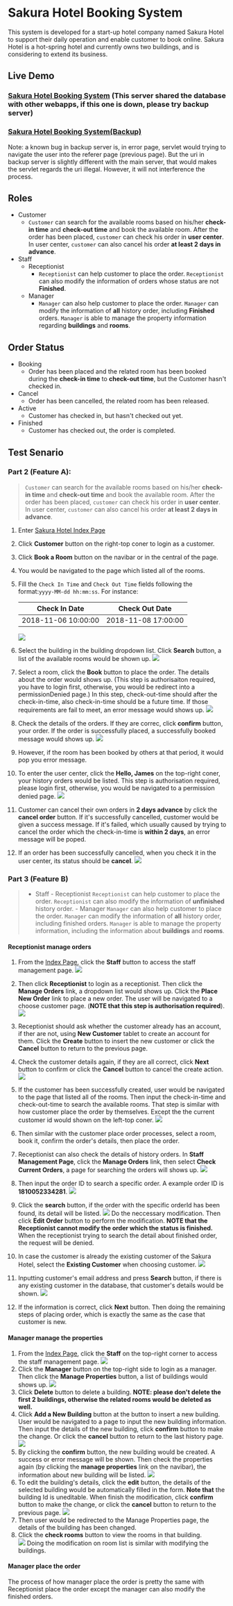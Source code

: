 # Sakura Hotel Booking System 
This system is developed for a start-up hotel company named Sakura Hotel to support their daily operation and enable customer to book online. Sakura Hotel is a hot-spring hotel and currently owns two buildings, and is considering to extend its business. 

## Live Demo
### [Sakura Hotel Booking System](https://www.yaleyoo.com/Sakura/) (This server shared the database with other webapps, if this one is down, please try backup server)
### [Sakura Hotel Booking System(Backup)](https://sakura-hotel.herokuapp.com/)
Note: a known bug in backup server is, in error page, servlet would trying to navigate the user into the referer page (previous page). But the uri in backup server is slightly different with the main server, that would makes the servlet regards the uri illegal.
However, it will not interference the process.

## Roles
- Customer
	- `Customer` can search for the available rooms based on his/her **check-in time** and **check-out time** and book the available room. After the order has been placed, `customer` can check his order in **user center**. In user center, `customer` can also cancel his order **at least 2 days in advance**.
- Staff
	- Receptionist
		- `Receptionist` can help customer to place the order. `Receptionist` can also modify the information of orders whose status are not **Finished**.
	- Manager
		- `Manager` can also help customer to place the order. `Manager` can modify the information of **all** history order, including **Finished** orders. `Manager` is able to manage the property information regarding **buildings** and **rooms**.

## Order Status
- Booking 
	- Order has been placed and the related room has been booked during the **check-in time** to **check-out time**, but the Customer hasn't checked in.
- Cancel
	- Order has been cancelled, the related room has been released.
- Active
	- Customer has checked in, but hasn't checked out yet.
- Finished
	- Customer has checked out, the order is completed.

## Test Senario
### Part 2 (Feature A):
> `Customer` can search for the available rooms based on his/her **check-in time** and **check-out time** and book the available room. After the order has been placed, `customer` can check his order in **user center**. In user center, `customer` can also cancel his order **at least 2 days in advance**.

1. Enter [Sakura Hotel Index Page](https://www.yaleyoo.com/Sakura)
2. Click **Customer** button on the right-top coner to login as a customer.
3. Click **Book a Room** button on the navibar or in the central of the page.
4. You would be navigated to the page which listed all of the rooms.
5. Fill the `Check In Time` and `Check Out Time` fields following the format:`yyyy-MM-dd hh:mm:ss`. For instance:

	| Check In Date | Check Out Date | 
	| -----------------|---------------------| 
	| 2018-11-06 10:00:00| 2018-11-08 17:00:00 |
	
	![](https://s1.ax1x.com/2018/10/06/i8IRPA.png)
6. Select the building in the building dropdown list. Click **Search** button, a list of the available rooms would be shown up.
	![](https://s1.ax1x.com/2018/10/06/i8IW8I.png)
7. Select a room, click the **Book** button to place the order. The details about the order would shows up. (This step is authorisaiton required, you have to login first, otherwise, you would be redirect into a permissionDenied page.)
	In this step, check-out-time should after the check-in-time, also check-in-time should be a future time. If those requirements are fail to meet, an error message would shows up.
	![](https://s1.ax1x.com/2018/10/06/i8I5Kf.png)
8. Check the details of the orders. If they are correc, click **confirm** button, your order. If the order is successfully placed, a successfully booked message would shows up.
	![](https://s1.ax1x.com/2018/10/06/i8IIr8.png)
9. However, if the room has been booked by others at that period, it would pop you error message.
10. To enter the user center, click the **Hello, James** on the top-right coner, your history orders would be listed. This step is authorisation required, please login first, otherwise, you would be navigated to a permission denied page.
	![](https://s1.ax1x.com/2018/10/06/i8IOGn.png)
11. Customer can cancel their own orders in **2 days advance** by click the **cancel order** button. If it's successfully cancelled, customer would be given a success message. If it's failed, which usually caused by trying to cancel the order which the check-in-time is **within 2 days**, an error message will be poped.
12. If an order has been successfully cancelled, when you check it in the user center, its status should be **cancel**.
	![](https://s1.ax1x.com/2018/10/06/i8oAR1.png)

### Part 3 (Feature B)
> - Staff
	- Receptionist
		`Receptionist` can help customer to place the order. `Receptionist` can also modify the information of **unfinished** history order.
	- Manager
		`Manager` can also help customer to place the order. `Manager` can modify the information of **all** history order, including finished orders. `Manager` is able to manage the property information, including the information about **buildings** and **rooms**.
#### Receptionist manage orders
1. From the [Index Page](https://www.yaleyoo.com/Sakura/), click the **Staff** button to access the staff management page.
![](https://s1.ax1x.com/2018/10/06/i8ohFJ.png)
2. Then click **Receptionist** to login as a receptionist. Then click the **Manage Orders** link, a dropdown list would shows up. Click the **Place New Order** link to place a new order. The user will be navigated to a choose customer page. (**NOTE that this step is authorisation required**).
![](https://s1.ax1x.com/2018/10/06/i8Tyhd.png)
3. Receptionist should ask whether the customer already has an account, if ther are not, using **New Customer** tablet to create an account for them. Click the **Create** button to insert the new customer or click the **Cancel** button to return to the previous page.
4. Check the customer details again, if they are all correct, click **Next** button to confirm or click the **Cancel** button to cancel the create action.
![](https://s1.ax1x.com/2018/10/06/i8T2ct.png)
5. If the customer has been successfully created, user would be navigated to the page that listed all of the rooms. Then input the check-in-time and check-out-time to search the available rooms. That step is similar with how customer place the order by themselves. Except the the current customer id would shown on the left-top coner.
![](https://s1.ax1x.com/2018/10/06/i8TRjP.png)
6. Then similar with the customer place order processes, select a room, book it, confirm the order's details, then place the order.
7. Receptionist can also check the details of history orders. In **Staff Management Page**, click the **Manage Orders** link, then select **Check Current Orders**, a page for searching the orders will shows up.
![](https://s1.ax1x.com/2018/10/06/i8ohFJ.png)
8.  Then input the order ID to search a specific order. A example order ID is **1810052334281**.
![](https://s1.ax1x.com/2018/10/06/i87ig1.png)
9. Click the **search** button, if the order with the specific orderId has been found, its detail will be listed.
![](https://s1.ax1x.com/2018/10/06/i87d8s.png)
Do the neccessary modification. Then click **Edit Order** button to perform the modification. **NOTE that the Receptionist cannot modify the order which the status is finished.** When the receptionist trying to search the detail about finished order, the request will be denied.

10. In case the customer is already the existing customer of the Sakura Hotel, select the **Existing Customer** when choosing customer. 
![](https://s1.ax1x.com/2018/10/06/i8O0Bt.png)
11. Inputting customer's email address and press **Search** button, if there is any existing customer in the database, that customer's details would be shown.
![](https://s1.ax1x.com/2018/10/06/i8OrAf.png)
12. If the information is correct, click **Next** button. Then doing the remaining steps of placing order, which is exactly the same as the case that customer is new.

#### Manager manage the properties
1. From the [Index Page](https://www.yaleyoo.com/Sakura/), click the **Staff** on the top-right corner to access the staff management page.
![](https://s1.ax1x.com/2018/10/06/i8ohFJ.png)
2. Click the **Manager** button on the top-right side to login as a manager. Then click the **Manage Properties** button, a list of buildings would shows up.
![](https://s1.ax1x.com/2018/10/06/i8o4Y9.png)
3. Click **Delete** button to delete a building. **NOTE: please don't delete the first 2 buildings, otherwise the related rooms would be deleted as well.**
4. Click **Add a New Building** button at the button to insert a new building. User would be navigated to a page to input the new building information. Then input the details of the new building, click **confirm** button to make the change. Or click the **cancel** button to return to the last history page.
![](https://s1.ax1x.com/2018/10/06/i8o5WR.png)
5. By clicking the **confirm** button, the new building would be created. A success or error message will be shown. Then check the properties again (by clicking the **manage properties** link on the navibar), the information about new building will be listed.
![](https://s1.ax1x.com/2018/10/06/i8oHOK.png)
6. To edit the building's details, click the **edit** button, the details of the selected building would be automatically filled in the form. **Note that** the building Id is uneditable. When finish the modification, click **confirm** button to make the change, or click the **cancel** button to return to the previous page.
![](https://s1.ax1x.com/2018/10/06/i8T96P.png)
7. Then user would be redirected to the Manage Properties page, the details of the building has been changed.
8. Click the **check rooms** button to view the rooms in that building.  
![](https://s1.ax1x.com/2018/10/06/i8TtpR.png)
Doing the modification on room list is similar with modifying the buildings.

#### Manager place the order
The process of how manager place the order is pretty the same with Receptionist place the order except the manager can also modify the finished orders.

